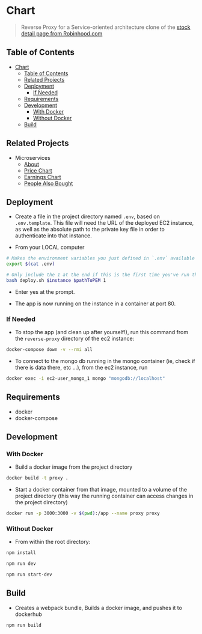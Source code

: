 # Chart
> Reverse Proxy for a Service-oriented architecture clone of the [stock detail page from Robinhood.com](https://robinhood.com/stocks/AAPL)

## Table of Contents
- [Chart](#chart)
  - [Table of Contents](#table-of-contents)
  - [Related Projects](#related-projects)
  - [Deployment](#deployment)
    - [If Needed](#if-needed)
  - [Requirements](#requirements)
  - [Development](#development)
    - [With Docker](#with-docker)
    - [Without Docker](#without-docker)
  - [Build](#build)

## Related Projects
- Microservices
  - [About](https://github.com/Dr-Wing/about-microservice)
  - [Price Chart](https://github.com/Dr-Wing/chart)
  - [Earnings Chart](https://github.com/Dr-Wing/earnings)
  - [People Also Bought](https://github.com/Dr-Wing/people-also-bought)

## Deployment
- Create a file in the project directory named `.env`, based on `.env.template`. This file will need the URL of the deployed EC2 instance, as well as the absolute path to the private key file in order to authenticate into that instance.

- From your LOCAL computer
```sh
# Makes the environment variables you just defined in `.env` available in your current shell
export $(cat .env)
```

```sh
# Only include the 1 at the end if this is the first time you've run this script on this instance (installs things like docker, docker-compose, etc...)
bash deploy.sh $instance $pathToPEM 1
```

- Enter yes at the prompt.

- The app is now running on the instance in a container at port 80.

### If Needed
- To stop the app (and clean up after yourself!), run this command from the `reverse-proxy` directory of the ec2 instance:
```sh
docker-compose down -v --rmi all
```
- To connect to the mongo db running in the mongo container (ie, check if there is data there, etc ...), from the ec2 instance, run
```sh
docker exec -i ec2-user_mongo_1 mongo "mongodb://localhost"
```

## Requirements
- docker
- docker-compose

## Development
### With Docker
- Build a docker image from the project directory
```sh
docker build -t proxy .
```

- Start a docker container from that image, mounted to a volume of the project directory (this way the running container can access changes in the project directory)
```sh
docker run -p 3000:3000 -v $(pwd):/app --name proxy proxy
```

### Without Docker
- From within the root directory:
```sh
npm install
  ```

  ```sh
npm run dev
  ```

  ```sh
npm run start-dev
  ```

## Build
- Creates a webpack bundle, Builds a docker image, and pushes it to dockerhub
```sh
npm run build
```